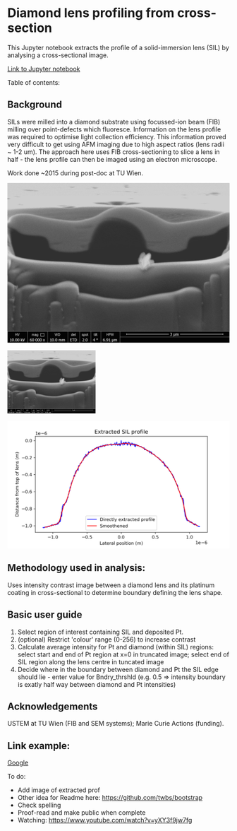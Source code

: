 # Diamond lens profiling from cross-section
This Jupyter notebook extracts the profile of a solid-immersion lens (SIL) by analysing a cross-sectional image.

[Link to Jupyter notebook](https://github.com/cameronsalter/Diamond-lens-profiling/blob/master/SEM_LensXsect_ProfExtract.ipynb)

Table of contents:


## Background
SILs were milled into a diamond substrate using focussed-ion beam (FIB) milling over point-defects which fluoresce. Information on the lens profile was required to optimise light collection efficiency. This information proved very difficult to get using AFM imaging due to high aspect ratios (lens radii ~ 1-2 um). The approach here uses FIB cross-sectioning to slice a lens in half - the lens profile can then be imaged using an electron microscope.

Work done ~2015 during post-doc at TU Wien.

![Cross-sectional image of SIL: ](https://github.com/cameronsalter/Diamond-lens-profiling/blob/master/Xsect_images/EllipSIL1_LH1p24_cut58deg_x-sct_10kV_spt2_Rot4deg.jpg)

<img src="https://github.com/cameronsalter/Diamond-lens-profiling/blob/master/Xsect_images/EllipSIL1_LH1p24_cut58deg_x-sct_10kV_spt2_Rot4deg.jpg" width="200">

![Extracted lens profile: ](https://github.com/cameronsalter/Diamond-lens-profiling/blob/master/Extracted_lens_profile.png)



## Methodology used in analysis:
Uses intensity contrast image between a diamond lens and its platinum coating in cross-sectional to determine boundary defining the lens shape.

## Basic user guide
1. Select region of interest containing SIL and deposited Pt.
2. (optional) Restrict 'colour' range (0-256) to increase contrast
3. Calculate average intensity for Pt and diamond (within SIL) regions: select start and end of Pt region at x=0 in truncated image; select end of SIL region along the lens centre in tuncated image
4. Decide where in the boundary between diamond and Pt the SIL edge should lie - enter value for Bndry_thrshld (e.g. 0.5 => intensity boundary is exatly half way between diamond and Pt intensities)

## Acknowledgements
USTEM at TU Wien (FIB and SEM systems); Marie Curie Actions (funding).


## Link example:
[Google](www.google.com)


To do:
* Add image of extracted prof
* Other idea for Readme here: https://github.com/twbs/bootstrap
* Check spelling
* Proof-read and make public when complete
* Watching: https://www.youtube.com/watch?v=yXY3f9jw7fg